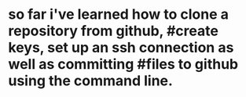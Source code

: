 # so far i've learned how to clone a repository from github, #create keys, set up an ssh connection as well as committing #files to github using the command line.